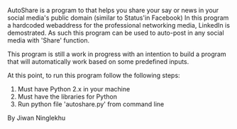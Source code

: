AutoShare is a program to that helps you share your say or news in your social media's public domain (similar to  Status'in Facebook)
In this program a hardcoded webaddress for the professional networking media, LinkedIn is demostrated. As such this program can be used to auto-post in any social media with 'Share' function. 

This program is still a work in progress with an intention to build a program that will automatically work based on some predefined inputs.

At this point, to run this program follow the following steps:

1. Must have Python 2.x in your machine
2. Must have the libraries for Python  
3. Run python file 'autoshare.py' from command line

By Jiwan Ninglekhu
